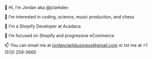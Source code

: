 👋 Hi, I’m Jordan aka @jclarkdev 

👀 I’m interested in coding, science, music production, and chess

🌱 I'm a Shopify Developer at Acadaca

💞️ I’m focused on Shopify and progressive eCommerce

📫 You can email me at jordanclarkbusiness@gmail.com or txt me at +1 (513) 259-3660

